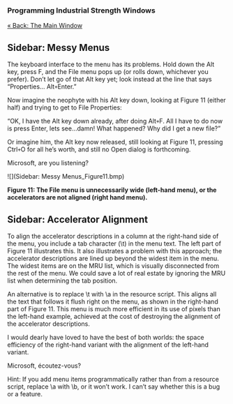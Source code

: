 ﻿### Programming Industrial Strength Windows

[« Back: The Main Window](Chapter-9-The-Main-Window.md)

## Sidebar:  Messy Menus

The keyboard interface to the menu has its problems. Hold down the Alt key, press F, and the File menu pops up (or rolls down, whichever you prefer). Don’t let go of that Alt key yet; look instead at the line that says “Properties… Alt`+`Enter.”

Now imagine the neophyte with his Alt key down, looking at Figure 11 (either half) and trying to get to File Properties:

“OK, I have the Alt key down already, after doing Alt`+`F. All I have to do now is press Enter, lets see…damn! What happened? Why did I get a new file?”

Or imagine him, the Alt key now released, still looking at Figure 11, pressing Ctrl`+`O for all he’s worth, and still no Open dialog is forthcoming.

Microsoft, are you listening?

![](Sidebar: Messy Menus_Figure11.bmp)

**Figure 11: The File menu is unnecessarily wide (left-hand menu), or the accelerators are not aligned (right hand menu).**

## Sidebar: Accelerator Alignment

To align the accelerator descriptions in a column at the right-hand side of the menu, you include a tab character (\t) in the menu text. The left part of Figure 11 illustrates this. It also illustrates a problem with this approach; the accelerator descriptions are lined up beyond the widest item in the menu. The widest items are on the MRU list, which is visually disconnected from the rest of the menu. We could save a lot of real estate by ignoring the MRU list when determining the tab position.

An alternative is to replace \t with \a in the resource script. This aligns all the text that follows it flush right on the menu, as shown in the right-hand part of Figure 11. This menu is much more efficient in its use of pixels than the left-hand example, achieved at the cost of destroying the alignment of the accelerator descriptions.

I would dearly have loved to have the best of both worlds: the space efficiency of the right-hand variant with the alignment of the left-hand variant.

Microsoft, écoutez-vous?

Hint: If you add menu items programmatically rather than from a resource script, replace \a with \b, or it won’t work. I can’t say whether this is a bug or a feature.
